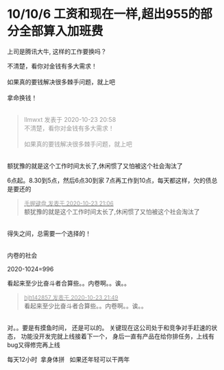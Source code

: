 # 10/10/6 工资和现在一样,超出955的部分全部算入加班费


上司是腾讯大牛, 这样的工作要换吗？

不清楚，看你对金钱有多大需求！<br />
<br />
如果真的要钱解决很多棘手问题，就上吧<br />
<br />
拿命换钱！<br />
<br />
<img src="static/image/smiley/default/lol.gif" smilieid="12" border="0" alt="" /><img src="static/image/smiley/default/lol.gif" smilieid="12" border="0" alt="" /><img src="static/image/smiley/default/lol.gif" smilieid="12" border="0" alt="" />

<div class="quote"><blockquote><font color="#999999">llmwxt 发表于 2020-10-23 20:58</font><br />
<font color="#999999">不清楚，看你对金钱有多大需求！<br />
<br />
如果真的要钱解决很多棘手问题，就上吧<br />
</font></blockquote></div><br />
额犹豫的就是这个工作时间太长了,休闲惯了又怕被这个社会淘汰了

6点起。8.30到5点，然后6点30到家 7点再工作到10点，每天都这样，欠的债总是要还的

<div class="quote"><blockquote><font size="2"><a href="https://www.hostloc.com/forum.php?mod=redirect&amp;goto=findpost&amp;pid=9343241&amp;ptid=757763" target="_blank"><font color="#999999">手握键盘 发表于 2020-10-23 21:06</font></a></font><br />
额犹豫的就是这个工作时间太长了,休闲惯了又怕被这个社会淘汰了</blockquote></div><br />
得失之间，总需要一个选择的！<br />
<br />


内卷的社会

2020-1024=996

看起来至少比奋斗者合算些。。内卷啊。。诶。。

<div class="quote"><blockquote><font size="2"><a href="https://www.hostloc.com/forum.php?mod=redirect&amp;goto=findpost&amp;pid=9343498&amp;ptid=757763" target="_blank"><font color="#999999">hjh142857 发表于 2020-10-23 21:49</font></a></font><br />
看起来至少比奋斗者合算些。。内卷啊。。诶。。</blockquote></div><br />
对。。要是有摸鱼时间， 还是可以的。 关键现在这公司处于和竞争对手赶速的状态， 功能没开发完就上线接着下一个， 身后一直有产品在给你排任务，上线有bug又得修完再上线

每天12小时&nbsp;&nbsp;拿身体拼&nbsp; &nbsp;如果还年轻可以干两年
